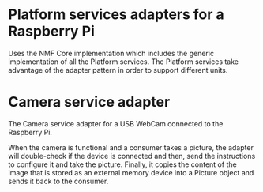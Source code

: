 Platform services adapters for a Raspberry Pi
============

Uses the NMF Core implementation which includes the generic implementation of all the Platform services. The Platform services take advantage of the adapter pattern in order to support different units.


Camera service adapter
============

The Camera service adapter for a USB WebCam connected to the Raspberry Pi.

When the camera is functional and a consumer takes a picture, the adapter will double-check if the device is connected and then, send the instructions to configure it and take the picture. Finally, it copies the content of the image that is stored as an external memory device into a Picture object and sends it back to the consumer.


